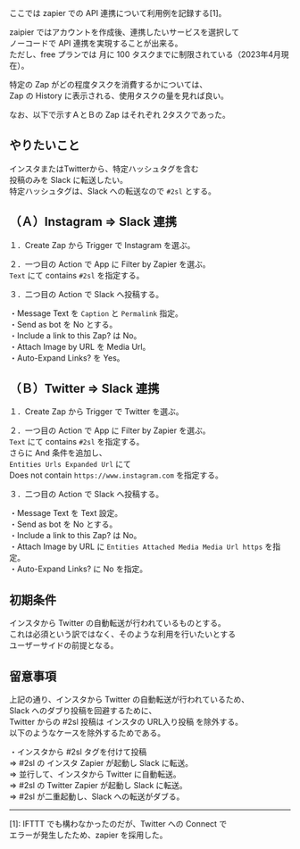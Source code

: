 ここでは zapier での API 連携について利用例を記録する[1]。  

zaipier ではアカウントを作成後、連携したいサービスを選択して  
ノーコードで API 連携を実現することが出来る。  
ただし、free プランでは 月に 100 タスクまでに制限されている（2023年4月現在）。  

特定の Zap がどの程度タスクを消費するかについては、  
Zap の History に表示される、使用タスクの量を見れば良い。

なお、以下で示すＡとＢの Zap はそれぞれ 2タスクであった。

## やりたいこと
インスタまたはTwitterから、特定ハッシュタグを含む  
投稿のみを Slack に転送したい。  
特定ハッシュタグは、Slack への転送なので `#2sl` とする。  
  
## （Ａ）Instagram ⇒ Slack 連携
１．Create Zap から Trigger で Instagram を選ぶ。  
  
２．一つ目の Action で App に Filter by Zapier を選ぶ。  
`Text` にて contains `#2sl` を指定する。  
  
３．二つ目の Action で Slack へ投稿する。  
  
・Message Text を `Caption` と `Permalink` 指定。  
・Send as bot を No とする。  
・Include a link to this Zap? は No。  
・Attach Image by URL を Media Url。  
・Auto-Expand Links? を Yes。  
  
  
## （Ｂ）Twitter ⇒ Slack 連携
１．Create Zap から Trigger で Twitter を選ぶ。  
  
２．一つ目の Action で App に Filter by Zapier を選ぶ。  
`Text` にて contains `#2sl` を指定する。  
さらに And 条件を追加し、  
`Entities Urls Expanded Url` にて  
Does not contain `https://www.instagram.com` を指定する。  
  
３．二つ目の Action で Slack へ投稿する。  
  
・Message Text を Text 設定。  
・Send as bot を No とする。  
・Include a link to this Zap? は No。  
・Attach Image by URL に `Entities Attached Media Media Url https` を指定。  
・Auto-Expand Links? に No を指定。  
  

## 初期条件
インスタから Twitter の自動転送が行われているものとする。  
これは必須という訳ではなく、そのような利用を行いたいとする  
ユーザーサイドの前提となる。  

## 留意事項
上記の通り、インスタから Twitter の自動転送が行われているため、  
Slack へのダブり投稿を回避するために、  
Twitter からの #2sl 投稿は インスタの URL入り投稿 を除外する。  
以下のようなケースを除外するためである。  
  
・インスタから #2sl タグを付けて投稿  
⇒ #2sl の インスタ Zapier が起動し Slack に転送。  
⇒ 並行して、インスタから Twitter に自動転送。  
⇒ #2sl の Twitter Zapier が起動し Slack に転送。  
⇒ #2sl が二重起動し、Slack への転送がダブる。  
  
---

[1]: IFTTT でも構わなかったのだが、Twitter への Connect で  
エラーが発生したため、zapier を採用した。
